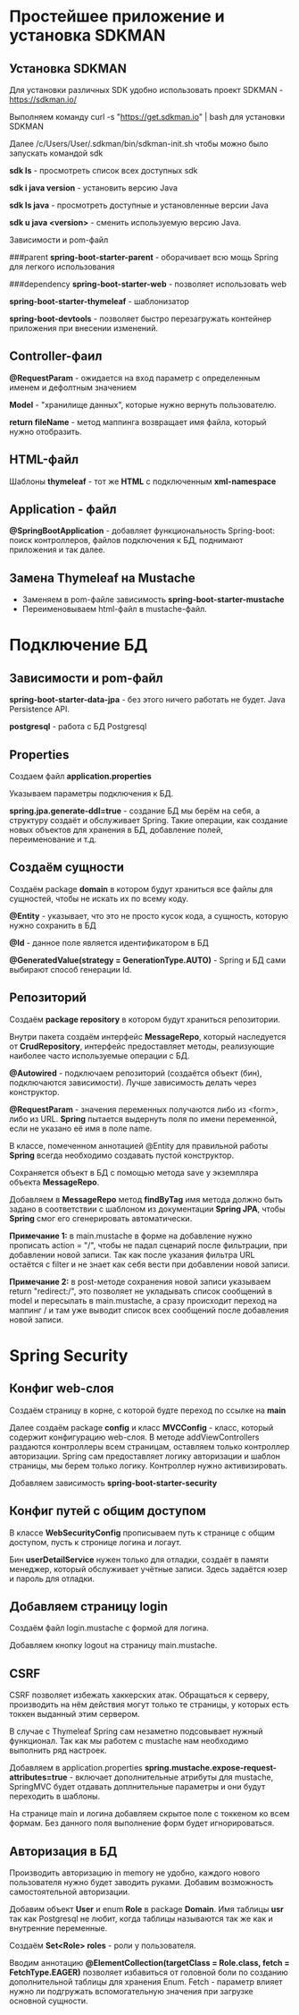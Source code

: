 # Простейшее приложение и установка SDKMAN

## Установка SDKMAN

Для установки различных SDK удобно использовать проект SDKMAN - https://sdkman.io/

Выполняем команду curl -s "https://get.sdkman.io" | bash для установки SDKMAN

Далее  /c/Users/User/.sdkman/bin/sdkman-init.sh чтобы можно было запускать командой sdk

**sdk ls** - просмотреть список всех доступных sdk

**sdk i java version** - установить версию Java

**sdk ls java** - просмотреть доступные и установленные версии Java

**sdk u java \<version>** - сменить используемую версию Java.


Зависимости и pom-файл

###parent
**spring-boot-starter-parent** - оборачивает всю мощь Spring для легкого использования

###dependency
**spring-boot-starter-web** - позволяет использовать web

**spring-boot-starter-thymeleaf** - шаблонизатор

**spring-boot-devtools** - позволяет быстро перезагружать контейнер приложения при внесении изменений.

## Controller-фаил
**@RequestParam** - ожидается на вход параметр с определенным именем и дефолтным значением

**Model** - "хранилище данных", которые нужно вернуть пользователю.

**return fileName** - метод маппинга возвращает имя файла, который нужно отобразить.

## HTML-файл

Шаблоны **thymeleaf** - тот же **HTML** с подключенным **xml-namespace** 

## Application - файл
**@SpringBootApplication** - добавляет функциональность Spring-boot: поиск контроллеров, файлов подключения к БД, поднимают приложения и так далее.

## Замена Thymeleaf на Mustache

* Заменяем в pom-файле зависимость **spring-boot-starter-mustache**
* Переименовываем html-файл в mustache-файл.

# Подключение БД

## Зависимости и pom-файл

**spring-boot-starter-data-jpa** - без этого ничего работать не будет. Java Persistence API.

**postgresql** - работа с БД Postgresql 

## Properties

Создаем файл **application.properties**

Указываем параметры подключения к БД.

**spring.jpa.generate-ddl=true** - создание БД мы берём на себя, а структуру создаёт и обслуживает Spring. Такие операции, как создание новых объектов для хранения в БД, добавление полей, переименование и т.д.

## Создаём сущности

Создаём package **domain** в котором будут храниться все файлы для сущностей, чтобы не искать их по всему коду.

**@Entity** - указывает, что это не просто кусок кода, а сущность, которую нужно сохранить в БД

**@Id** - данное поле является идентификатором в БД

**@GeneratedValue(strategy = GenerationType.AUTO)** - Spring и БД сами выбирают способ генерации Id.

## Репозиторий

Создаём **package repository** в котором будут храниться репозитории.

Внутри пакета создаём интерфейс **MessageRepo**, который наследуется от **CrudRepository**, интерфейс предоставляет методы, реализующие наиболее часто используемые операции с БД.

**@Autowired** - подключаем репозиторий (создаётся объект (бин), подключаются зависимости). Лучше зависимость делать через конструктор.

**@RequestParam** - значения переменных получаются либо из <form\>, либо из URL. **Spring** пытается выдернуть поля по имени переменной, если не указано её имя в поле name.

В классе, помеченном аннотацией @Entity для правильной работы **Spring** всегда необходимо создавать пустой конструктор.

Сохраняется объект в БД с помощью метода save у экземпляра объекта **MessageRepo**.

Добавляем в **MessageRepo** метод **findByTag** имя метода должно быть задано в соответствии с шаблоном из документации **Spring JPA**, чтобы **Spring** смог его сгенерировать автоматически. 

**Примечание 1:** в main.mustache в форме на добавление нужно прописать action = "/", чтобы не падал сценарий после фильтрации, при добавлении новой записи. Так как после указания фильтра URL остаётся с filter и не знает как себя вести при добавлении новой записи.

**Примечание 2:** в post-методе сохранения новой записи указываем return "redirect:/", это позволяет не укладывать список сообщений в model и пересылать в main.mustache, а сразу происходит переход на маппинг / и там уже выводит список всех сообщений после добавления новой записи.  

# Spring Security

## Конфиг web-слоя

Создаём страницу в корне, с которой будте переход по ссылке на **main**

Далее создаём package **config** и класс **MVCConfig** - класс, который содержит конфигурацию web-слоя. В методе addViewControllers раздаются контроллеры всем страницам, оставляем только контроллер авторизации. Spring сам предоставляет логику авторизации и шаблон страницы, мы берем только логику. Контроллер нужно активизировать.

Добавляем зависимость **spring-boot-starter-security**

## Конфиг путей с общим доступом

В классе **WebSecurityConfig** прописываем путь к странице с общим доступом, пусть к стронице логина и логаут.

Бин **userDetailService** нужен только для отладки, создаёт в памяти менеджер, который обслуживает учётные записи. Здесь задаётся юзер и пароль для отладки.

## Добавляем страницу login

Создаём файл login.mustache с формой для логина.

Добавляем кнопку logout на страницу main.mustache.

## CSRF

CSRF позволяет избежать хаккерских атак. Обращаться к серверу, производить на нём действия могут только те страницы, у которых есть токкен выданный этим сервером.

В случае с Thymeleaf Spring сам незаметно подсовывает нужный функционал. Так как мы работем с mustache нам необходимо выполнить ряд настроек.

Добавляем в application.properties **spring.mustache.expose-request-attributes=true** - включает дополнительные атрибуты для mustache, SpringMVC будет отдавать доплнительные параметры и они будут переходить в шаблоны.

На странице main и логина добавляем скрытое поле с токкеном ко всем формам. Без данного поля выполнение форм будет игнорироваться.

## Авторизация в БД

Производить авторизацию in memory не удобно, каждого нового пользователя нужно будет заводить руками. Добавим возможность самостоятельной авторизации. 

Добавим объект **User** и enum **Role** в package **Domain**. Имя таблицы **usr** так как Postgresql не любит, когда таблицы называются так же как и внутренние переменные.

Создаём **Set<Role\> roles** - роли у пользователя. 

Вводим аннотацию **@ElementCollection(targetClass = Role.class, fetch = FetchType.EAGER)** позволяет избавиться от головной боли по созданию дополнительной таблицы для хранения Enum. Fetch - параметр влияет нужно ли подгружать вспомогательную значения при загрузке основной сущности.





